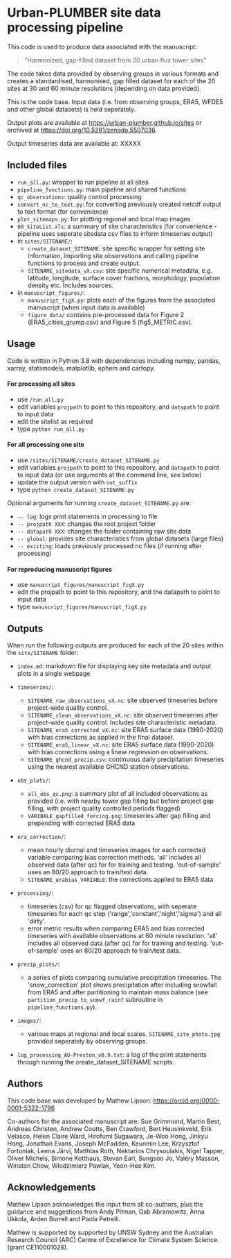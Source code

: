 # Urban-PLUMBER site data processing pipeline

This code is used to produce data associated with the manuscript:

>  "Harmonized, gap-filled dataset from 20 urban flux tower sites"

The code takes data provided by observing groups in various formats and creates a standardised, harmonised, 
gap filled dataset for each of the 20 sites at 30 and 60 minute resolutions (depending on data provided).

This is the code base. Input data (i.e. from observing groups, ERA5, WFDE5 and other global datasets) is held seperately.

Output plots are available at https://urban-plumber.github.io/sites or archived at https://doi.org/10.5281/zenodo.5507036.

Output timeseries data are available at: XXXXX

## Included files

 - `run_all.py`: wrapper to run pipeline at all sites
 - `pipeline_functions.py`: main pipeline and shared functions
 - `qc_observations`: quality control processing
 - `convert_nc_to_text.py`: for converting previously created netcdf output to text format (for convenience)
 - `plot_sitemaps.py`: for plotting regional and local map images
 - `00_SiteList.xls`: a summary of site characteristics (for convenience - pipeline uses seperate sitedata csv files to inform timeseries output)
 - in `sites/SITENAME/`:
    - `create_dataset_SITENAME`: site specific wrapper for setting site information, importing site observations and calling pipeline functions to process and create output.
    - `SITENAME_sitedata_vX.csv`: site specific numerical metadata, e.g. latitude, longitude, surface cover fractions, morphology, population density etc. Includes sources.
 - in `manuscript_figures/`:
    - `manuscript_figX.py`: plots each of the figures from the associated manuscript (when input data is available)
    - `figure_data/` contains pre-processed data for Figure 2 (ERA5_cities_grump.csv) and Figure 5 (fig5_METRIC.csv).

## Usage

Code is written in Python 3.8 with dependencies including numpy, pandas, xarray, statsmodels, matplotlib, ephem and cartopy.

#### For processing all sites

 - use `/run_all.py`
 - edit variables `projpath` to point to this repository, and `datapath` to point to input data
 - edit the sitelist as required
 - type `python run_all.py`

#### For all processing one site

 - use `/sites/SITENAME/create_dataset_SITENAME.py`
 - edit variables `projpath` to point to this repository, and `datapath` to point to input data (or use arguments at the command line, see below)
 - update the output version with `out_suffix`
 - type `python create_dataset_SITENAME.py`

Optional arguments for running `create_dataset_SITENAME.py` are:

 - `-- log`:        logs print statements in processing to file
 - `-- projpath XXX`:   changes the root project folder
 - `-- datapath XXX`:   changes the folder containing raw site data
 - `-- global`:     provides site characteristics from global datasets (large files)
 - `-- existing`:   loads previously processed nc files (if running after processing)

#### For reproducing manuscript figures

 - use `manuscript_figures/manuscript_figX.py`
 - edit the projpath to point to this repository, and the datapath to point to input data
 - type `manuscript_figures/manuscript_figX.py`

## Outputs

When run the following outputs are produced for each of the 20 sites within the `site/SITENAME` folder:

- `index.md`: markdown file for displaying key site metadata and output plots in a single webpage

 - `timeseries/`:
    - `SITENAME_raw_observations_vX.nc`: site observed timeseries before project-wide quality control.
    - `SITENAME_clean_observations_vX.nc`: site observed timeseries after project-wide quality control. Includes site characteristic metadata.
    - `SITENAME_era5_corrected_vX.nc`: site ERA5 surface data (1990-2020) with bias corrections as applied in the final dataset.
    - `SITENAME_era5_linear_vX.nc`: site ERA5 surface data (1990-2020) with bias corrections using a linear regression on observations.
    - `SITENAME_ghcnd_precip.csv`: continuous daily precipitation timeseries using the nearest available GHCND station observations.

 - `obs_plots/`:
    - `all_obs_qc.png`: a summary plot of all included observations as provided (i.e. with nearby tower gap filling but before project gap filling, with project quality controlled periods flagged)
    - `VARIBALE_gapfilled_forcing.png`: timeseries after gap filling and prepending with corrected ERA5 data

 - `era_correction/`:
    - mean hourly diurnal and timeseries images for each corrected variable comparing bias correction methods. 'all' includes all observed data (after qc) for for training and testing. 'out-of-sample' uses an 80/20 approach to train/test data.
    - `SITENAME_erabias_VARIABLE`: the corrections applied to ERA5 data
 - `processing/`:
    - timeseries (csv) for qc flagged observations, with seperate timeseries for each qc step ('range','constant','night','sigma') and all 'dirty'.
    - error metric results when comparing ERA5 and bias corrected timeseries with available observations at 60 minute resolution. 'all' includes all observed data (after qc) for for training and testing. 'out-of-sample' uses an 80/20 approach to train/test data.
 - `precip_plots/`:
    - a series of plots comparing cumulative precipitation timeseries. The 'snow_correction' plot shows precipitation after including snowfall from ERA5 and after partitioning to maintain mass balance (see `partition_precip_to_snowf_rainf` subroutine in `pipeline_functions.py`).
 - `images/`:
    - various maps at regional and local scales. `SITENAME_site_photo.jpg` provided seperately by observing groups.
 - `log_processing_AU-Preston_v0.9.txt`: a log of the print statements through running the create_dataset_SITENAME scripts.


## Authors

This code base was developed by Mathew Lipson: https://orcid.org/0000-0001-5322-1796

Co-authors for the associated manuscript are: Sue Grimmond, Martin Best, Andreas Christen, Andrew Coutts, Ben Crawford, 
Bert Heusinkveld, Erik Velasco, Helen Claire Ward, Hirofumi Sugawara, Je-Woo Hong, Jinkyu Hong, Jonathan Evans, 
Joseph McFadden, Keunmin Lee, Krzysztof Fortuniak, Leena Järvi, Matthias Roth, Nektarios Chrysoulakis, Nigel Tapper, 
Oliver Michels, Simone Kotthaus, Stevan Earl, Sungsoo Jo, Valéry Masson, Winston Chow, Wlodzimierz Pawlak, Yeon-Hee Kim.

## Acknowledgements

Mathew Lipson acknowledges the input from all co-authors, plus the guidance and suggestions from Andy Pitman, Gab Abramowitz, Anna Ukkola, Arden Burrell and Paola Petrelli.

Mathew is supported by supported by UNSW Sydney and the Australian Research Council (ARC) Centre of Excellence for Climate System Science (grant CE110001028).

